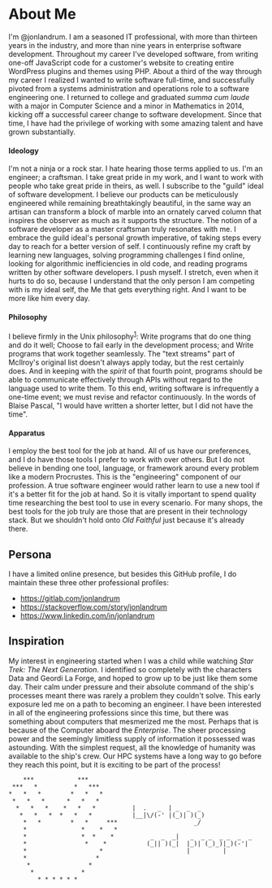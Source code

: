 # About Me

I'm @jonlandrum. I am a seasoned IT professional, with more than thirteen years in the industry, and more than nine years in enterprise software development. Throughout my career I've developed software, from writing one-off JavaScript code for a customer's website to creating entire WordPress plugins and themes using PHP. About a third of the way through my career I realized I wanted to write software full-time, and successfully pivoted from a systems administration and operations role to a software engineering one. I returned to college and graduated _summa cum laude_ with a major in Computer Science and a minor in Mathematics in 2014, kicking off a successful career change to software development. Since that time, I have had the privilege of working with some amazing talent and have grown substantially.
    
#### Ideology

I'm not a ninja or a rock star. I hate hearing those terms applied to us. I'm an engineer; a craftsman. I take great pride in my work, and I want to work with people who take great pride in theirs, as well. I subscribe to the "guild" ideal of software development. I believe our products can be meticulously engineered while remaining breathtakingly beautiful, in the same way an artisan can transform a block of marble into an ornately carved column that inspires the observer as much as it supports the structure. The notion of a software developer as a master craftsman truly resonates with me. I embrace the guild ideal's personal growth imperative, of taking steps every day to reach for a better version of self. I continuously refine my craft by learning new languages, solving programming challenges I find online, looking for algorithmic inefficiencies in old code, and reading programs written by other software developers. I push myself. I stretch, even when it hurts to do so, because I understand that the only person I am competing with is my ideal self, the Me that gets everything right. And I want to be more like him every day.

#### Philosophy

I believe firmly in the Unix philosophy<sup>[1]</sup>: Write programs that do one thing and do it well; Choose to fail early in the development process; and Write programs that work together seamlessly. The "text streams" part of McIlroy's original list doesn't always apply today, but the rest certainly does. And in keeping with the _spirit_ of that fourth point, programs should be able to communicate effectively through APIs without regard to the language used to write them. To this end, writing software is infrequently a one-time event; we must revise and refactor continuously. In the words of Blaise Pascal, "I would have written a shorter letter, but I did not have the time".

#### Apparatus

I employ the best tool for the job at hand. All of us have our preferences, and I do have those tools I prefer to work with over others. But I do not believe in bending one tool, language, or framework around every problem like a modern Procrustes. This is the "engineering" component of our profession. A true software engineer would rather learn to use a new tool if it's a better fit for the job at hand. So it is vitally important to spend quality time researching the best tool to use in every scenario. For many shops, the best tools for the job truly are those that are present in their technology stack. But we shouldn't hold onto _Old Faithful_ just because it's already there.

## Persona

I have a limited online presence, but besides this GitHub profile, I do maintain these three other professional profiles:
* https://gitlab.com/jonlandrum
* https://stackoverflow.com/story/jonlandrum
* https://www.linkedin.com/in/jonlandrum

## Inspiration

My interest in engineering started when I was a child while watching _Star Trek: The Next Generation_. I identified so completely with the characters Data and Geordi La Forge, and hoped to grow up to be just like them some day. Their calm under pressure and their absolute command of the ship's processes meant there was rarely a problem they couldn't solve. This early exposure led me on a path to becoming an engineer. I have been interested in all of the engineering professions since this time, but there was something about computers that mesmerized me the most. Perhaps that is because of the Computer aboard the _Enterprise_. The sheer processing power and the seemingly limitless supply of information it possessed was astounding. With the simplest request, all the knowledge of humanity was available to the ship's crew. Our HPC systems have a long way to go before they reach this point, but it is exciting to be part of the process!


        ***            ***
     ***   *          *   ***
    *   *   *        *   *   *
     *   *   *      *   *   *
      *   *   *    *   *   *          |  .   _  | _  _  _
       *   *   *  *   *   *           |__|\/(-' |(_)| )(_)
        *   *        *   *     ***                     _/
        *               *    *   *
        *               *  *    *          _  _  _|   _  _ _  _ _  _  _
        *                *    *           (_|| )(_|  |_)| (_)_)|_)(-'|
        *                    *                       |         |
        *                   *
         *                *
          *             *
            * * * * * *

[1]: http://www.catb.org/esr/writings/taoup/html/ch01s06.html
